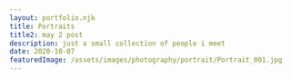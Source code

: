 ```yaml
---
layout: portfolio.njk
title: Portraits
title2: may 2 post
description: just a small collection of people i meet
date: 2020-10-07
featuredImage: /assets/images/photography/portrait/Portrait_001.jpg
---
```


<div class="row">
	<div class="column large-4">
		<img src="../../assets/images/photography/portrait/Portrait_001.jpg" alt="">
	</div>
	<div class="column large-4">
		<img src="../../assets/images/photography/portrait/Portrait_002.jpg" alt="">
	</div>
	<div class="column large-4">
		<img src="../../assets/images/photography/portrait/Portrait_003.jpg" alt="">
	</div>
	<div class="column large-4">
		<img src="../../assets/images/photography/portrait/Portrait_004.jpg" alt="">
	</div>
	<div class="column large-4">
		<img src="../../assets/images/photography/portrait/Portrait_005.jpg" alt="">
	</div>
	<div class="column large-4">
		<img src="../../assets/images/photography/portrait/Portrait_006.jpg" alt="">
	</div>
	<div class="column large-4">
		<img src="../../assets/images/photography/portrait/Portrait_007.jpg" alt="">
	</div>
	<div class="column large-4">
		<img src="../../assets/images/photography/portrait/Portrait_008.jpg" alt="">
	</div>
	<div class="column large-4">
		<img src="../../assets/images/photography/portrait/Portrait_009.jpg" alt="">
	</div>
	<div class="column large-4">
		<img src="../../assets/images/photography/portrait/Portrait_010.jpg" alt="">
	</div>
	<div class="column large-4">
		<img src="../../assets/images/photography/portrait/Portrait_011.jpg" alt="">
	</div>
	<div class="column large-4">
		<img src="../../assets/images/photography/portrait/Portrait_012.jpg" alt="">
	</div>
	<div class="column large-4">
		<img src="../../assets/images/photography/portrait/Portrait_013.jpg" alt="">
	</div>
	<div class="column large-4">
		<img src="../../assets/images/photography/portrait/Portrait_014.jpg" alt="">
	</div>
	<div class="column large-4">
		<img src="../../assets/images/photography/portrait/Portrait_015.jpg" alt="">
	</div>
	<div class="column large-4">
		<img src="../../assets/images/photography/portrait/Portrait_016.jpg" alt="">
	</div>
	<div class="column large-4">
		<img src="../../assets/images/photography/portrait/Portrait_017.jpg" alt="">
	</div>
	<div class="column large-4">
		<img src="../../assets/images/photography/portrait/Portrait_018.jpg" alt="">
	</div>
	<div class="column large-4">
		<img src="../../assets/images/photography/portrait/Portrait_019.jpg" alt="">
	</div>
	<div class="column large-4">
		<img src="../../assets/images/photography/portrait/Portrait_020.jpg" alt="">
	</div>
	<div class="column large-4">
		<img src="../../assets/images/photography/portrait/Portrait_021.jpg" alt="">
	</div>
	<div class="column large-4">
		<img src="../../assets/images/photography/portrait/Portrait_022.jpg" alt="">
	</div>
	<div class="column large-4">
		<img src="../../assets/images/photography/portrait/Portrait_023.jpg" alt="">
	</div>
	<div class="column large-4">
		<img src="../../assets/images/photography/portrait/Portrait_024.jpg" alt="">
	</div>
	<div class="column large-4">
		<img src="../../assets/images/photography/portrait/Portrait_025.jpg" alt="">
	</div>
	<div class="column large-4">
		<img src="../../assets/images/photography/portrait/Portrait_026.jpg" alt="">
	</div>
	<div class="column large-4">
		<img src="../../assets/images/photography/portrait/Portrait_027.jpg" alt="">
	</div>
	<div class="column large-4">
		<img src="../../assets/images/photography/portrait/Portrait_028.jpg" alt="">
	</div>
	<div class="column large-4">
		<img src="../../assets/images/photography/portrait/Portrait_029.jpg" alt="">
	</div>
	<div class="column large-4">
		<img src="../../assets/images/photography/portrait/Portrait_030.jpg" alt="">
	</div>
	<div class="column large-4">
		<img src="../../assets/images/photography/portrait/Portrait_031.jpg" alt="">
	</div>
	<div class="column large-4">
		<img src="../../assets/images/photography/portrait/Portrait_032.jpg" alt="">
	</div>
	<div class="column large-4">
		<img src="../../assets/images/photography/portrait/Portrait_033.jpg" alt="">
	</div>
	<div class="column large-4">
		<img src="../../assets/images/photography/portrait/Portrait_034.jpg" alt="">
	</div>
	<div class="column large-4">
		<img src="../../assets/images/photography/portrait/Portrait_035.jpg" alt="">
	</div>
	<div class="column large-4">
		<img src="../../assets/images/photography/portrait/Portrait_036.jpg" alt="">
	</div>
	<div class="column large-4">
		<img src="../../assets/images/photography/portrait/Portrait_037.jpg" alt="">
	</div>
	<div class="column large-4">
		<img src="../../assets/images/photography/portrait/Portrait_038.jpg" alt="">
	</div>
	<div class="column large-4">
		<img src="../../assets/images/photography/portrait/Portrait_039.jpg" alt="">
	</div>
	<div class="column large-4">
		<img src="../../assets/images/photography/portrait/Portrait_040.jpg" alt="">
	</div>
	<div class="column large-4">
		<img src="../../assets/images/photography/portrait/Portrait_041.jpg" alt="">
	</div>
	<div class="column large-4">
		<img src="../../assets/images/photography/portrait/Portrait_042.jpg" alt="">
	</div>
	<div class="column large-4">
		<img src="../../assets/images/photography/portrait/Portrait_043.jpg" alt="">
	</div>
	<div class="column large-4">
		<img src="../../assets/images/photography/portrait/Portrait_044.jpg" alt="">
	</div>
	<div class="column large-4">
		<img src="../../assets/images/photography/portrait/Portrait_045.jpg" alt="">
	</div>
	<div class="column large-4">
		<img src="../../assets/images/photography/portrait/Portrait_046.jpg" alt="">
	</div>
	<div class="column large-4">
		<img src="../../assets/images/photography/portrait/Portrait_047.jpg" alt="">
	</div>
	<div class="column large-4">
		<img src="../../assets/images/photography/portrait/Portrait_048.jpg" alt="">
	</div>
	<div class="column large-4">
		<img src="../../assets/images/photography/portrait/Portrait_049.jpg" alt="">
	</div>
	<div class="column large-4">
		<img src="../../assets/images/photography/portrait/Portrait_050.jpg" alt="">
	</div>
</div>

